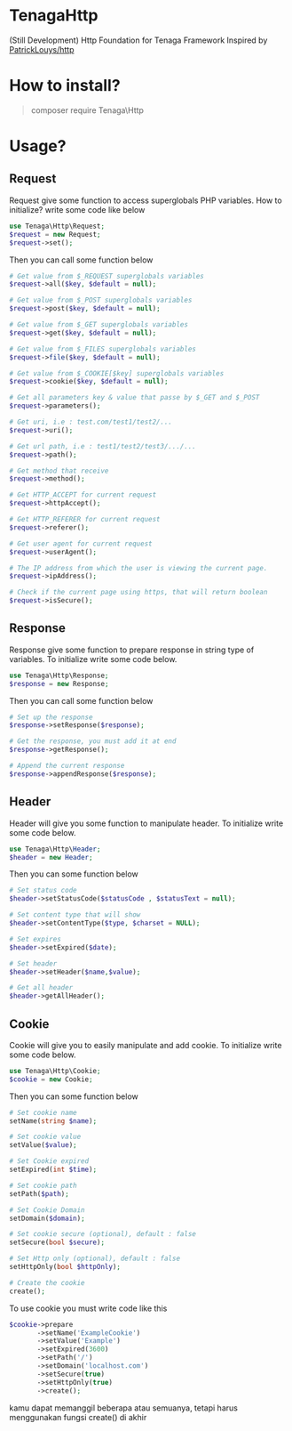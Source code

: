 # TenagaHttp
(Still Development) Http Foundation for Tenaga Framework Inspired by [PatrickLouys/http](https://github.com/PatrickLouys/http)  

# How to install?
> composer require Tenaga\Http

# Usage?
## Request
Request give some function to access superglobals PHP variables. How to initialize? write some code like below
```PHP
use Tenaga\Http\Request;  
$request = new Request;
$request->set();
```

Then you can call some function below
```PHP
# Get value from $_REQUEST superglobals variables
$request->all($key, $default = null);

# Get value from $_POST superglobals variables
$request->post($key, $default = null);

# Get value from $_GET superglobals variables
$request->get($key, $default = null);

# Get value from $_FILES superglobals variables
$request->file($key, $default = null);

# Get value from $_COOKIE[$key] superglobals variables
$request->cookie($key, $default = null);

# Get all parameters key & value that passe by $_GET and $_POST
$request->parameters();

# Get uri, i.e : test.com/test1/test2/...
$request->uri();

# Get url path, i.e : test1/test2/test3/.../...
$request->path();

# Get method that receive
$request->method();

# Get HTTP_ACCEPT for current request
$request->httpAccept();

# Get HTTP_REFERER for current request
$request->referer();

# Get user agent for current request
$request->userAgent();

# The IP address from which the user is viewing the current page.
$request->ipAddress();

# Check if the current page using https, that will return boolean
$request->isSecure();

```
## Response
Response give some function to prepare response in string type of variables. To initialize write some code below.

```PHP
use Tenaga\Http\Response;
$response = new Response;
```
Then you can call some function below
```PHP
# Set up the response
$response->setResponse($response);

# Get the response, you must add it at end
$response->getResponse();

# Append the current response
$response->appendResponse($response);
```

## Header
Header will give you some function to manipulate header. To initialize write some code below.
```PHP
use Tenaga\Http\Header;
$header = new Header;
```
Then you can some function below
```PHP
# Set status code
$header->setStatusCode($statusCode , $statusText = null);

# Set content type that will show
$header->setContentType($type, $charset = NULL);

# Set expires
$header->setExpired($date);

# Set header
$header->setHeader($name,$value);

# Get all header
$header->getAllHeader();
```

## Cookie
Cookie will give you to easily manipulate and add cookie. To initialize write some code below.
```PHP
use Tenaga\Http\Cookie;
$cookie = new Cookie;
```
Then you can some function below
```PHP
# Set cookie name
setName(string $name);

# Set cookie value
setValue($value);

# Set Cookie expired
setExpired(int $time);

# Set cookie path
setPath($path);

# Set Cookie Domain
setDomain($domain);

# Set cookie secure (optional), default : false
setSecure(bool $secure);

# Set Http only (optional), default : false
setHttpOnly(bool $httpOnly);

# Create the cookie
create();
```
To use cookie you must write code like this
```PHP
$cookie->prepare
       ->setName('ExampleCookie')
       ->setValue('Example')
       ->setExpired(3600)
       ->setPath('/')
       ->setDomain('localhost.com')
       ->setSecure(true)
       ->setHttpOnly(true)
       ->create();
```
kamu dapat memanggil beberapa atau semuanya, tetapi harus menggunakan fungsi create() di akhir
